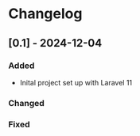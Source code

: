 # Changelog

## [0.1] - 2024-12-04
### Added
- Inital project set up with Laravel 11

### Changed

### Fixed